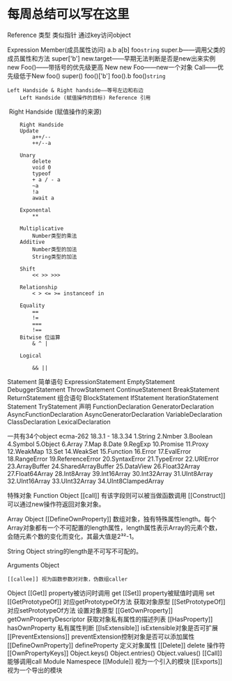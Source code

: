 # 每周总结可以写在这里

Reference 类型 类似指针
    通过key访问object

Expression 
    Member(成员属性访问)
        a.b
        a[b]
        foo`string`
        super.b——调用父类的成员属性和方法
        super['b']
        new.target——早期无法判断是否是new出来实例
        new Foo()——带括号的优先级更高
    New
	    new Foo——new一个对象
    Call——优先级低于New
        foo()
        super()
        foo()['b']
        foo().b
        foo()`string`

    Left Handside & Right handside——等号左边和右边
        Left Handside (赋值操作的目标) Reference 引用
​       Right Handside (赋值操作的来源)

        Right Handside
        Update
            a++/--
            ++/--a

        Unary
            delete
            void 0
            typeof
            + a / - a
            ~a
            !a
            await a

        Exponental
            **

        Multiplicative
            Number类型的乘法
        Additive
            Number类型的加法
            String类型的加法

        Shift
            << >> >>>

        Relationship
            < > <= >= instanceof in
        
        Equality
            ==
            !=
            ===
            !==
        Bitwise 位运算
            & ^ |

        Logical

            && ||

Statement
    简单语句
        ExpressionStatement
        EmptyStatement
        DebuggerStatement
        ThrowStatement
        ContinueStatement
        BreakStatement
        ReturnStatement
    组合语句
        BlockStatement
        IfStatement
        IterationStatement
        Statement
        TryStatement
    声明
        FunctionDeclaration
        GeneratorDeclaration
        AsyncFunctionDeclaration
        AsyncGeneratorDeclaration
        VariableDeclaration
        ClassDeclaration
        LexicalDeclaration

一共有34个object
ecma-262 18.3.1 - 18.3.34
1.String
2.Nmber
3.Boolean
4.Symbol
5.Object
6.Array
7.Map
8.Date
9.RegExp
10.Promise
11.Proxy
12.WeakMap
13.Set
14.WeakSet
15.Function
16.Error
17.EvalError
18.RangeError
19.ReferenceError
20.SyntaxError
21.TypeError
22.URIError
23.ArrayBuffer
24.SharedArrayBuffer
25.DataView
26.Float32Array
27.Float64Array
28.Int8Array
39.Int16Array
30.Int32Array
31.UInt8Array
32.UInt16Array
33.UInt32Array
34.UInt8ClampedArray


特殊对象
Function Object
    [[call]] 有该字段则可以被当做函数调用
    [[Construct]] 可以通过new操作符返回对象对象。

Array Object
    [[DefineOwnProperty]]
    数组对象，独有特殊属性length。每个Array对象都有一个不可配置的length属性，length属性表示Array的元素个数，会随元素个数的变化而变化，其最大值是2³²-1。

String Object
    string的length是不可写不可配的。

Arguments Object

    [[callee]] 视为函数参数对对象，伪数组caller

Object
    [[Get]] property被访问时调用 get
    [[Set]] property被赋值时调用 set
    [[GetPrototypeOf]] 对应getPrototypeOf方法 获取对象原型
    [[SetPrototypeOf]] 对应setPrototypeOf方法 设置对象原型
    [[GetOwnProperty]] getOwnPropertyDescriptor 获取对象私有属性的描述列表
    [[HasProperty]] hasOwnProperty 私有属性判断
    [[IsExtensible]] isExtensible对象是否可扩展
    [[PreventExtensions]] preventExtension控制对象是否可以添加属性
    [[DefineOwnProperty]] defineProperty 定义对象属性
    [[Delete]] delete 操作符
    [[OwnPropertyKeys]] Object.keys() Object.entries() Object.values()
    [[Call]] 能够调用call
Module Namespece
    [[Module]] 视为一个引入的模块
    [[Exports]] 视为一个导出的模块